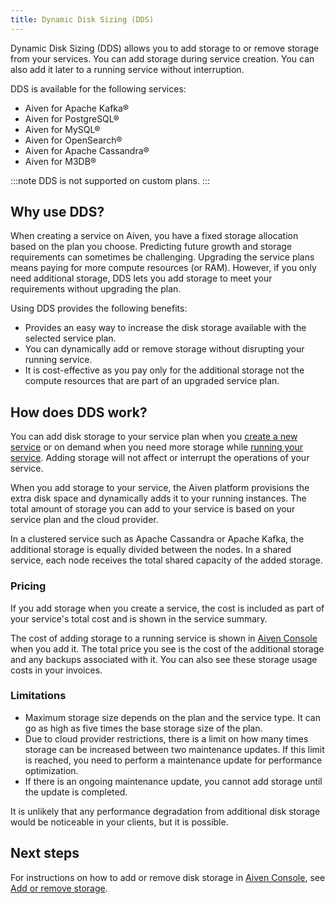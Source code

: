 ```yaml
---
title: Dynamic Disk Sizing (DDS)
---
```


Dynamic Disk Sizing (DDS) allows you to add storage to or remove storage
from your services. You can add storage during service creation. You can
also add it later to a running service without interruption.

DDS is available for the following services:

-   Aiven for Apache Kafka®
-   Aiven for PostgreSQL®
-   Aiven for MySQL®
-   Aiven for OpenSearch®
-   Aiven for Apache Cassandra®
-   Aiven for M3DB®

:::note
DDS is not supported on custom plans.
:::

## Why use DDS?

When creating a service on Aiven, you have a fixed storage allocation
based on the plan you choose. Predicting future growth and storage
requirements can sometimes be challenging. Upgrading the service plans
means paying for more compute resources (or RAM). However, if you only
need additional storage, DDS lets you add storage to meet your
requirements without upgrading the plan.

Using DDS provides the following benefits:

-   Provides an easy way to increase the disk storage available with the
    selected service plan.
-   You can dynamically add or remove storage without disrupting your
    running service.
-   It is cost-effective as you pay only for the additional storage not
    the compute resources that are part of an upgraded service plan.

## How does DDS work?

You can add disk storage to your service plan when you
[create a new service](/docs/platform/howto/create_new_service) or on demand when you need more storage while
[running your service](/docs/platform/howto/add-storage-space). Adding storage will not affect or interrupt the operations
of your service.

When you add storage to your service, the Aiven platform provisions the
extra disk space and dynamically adds it to your running instances. The
total amount of storage you can add to your service is based on your
service plan and the cloud provider.

In a clustered service such as Apache Cassandra or Apache Kafka, the
additional storage is equally divided between the nodes. In a shared
service, each node receives the total shared capacity of the added
storage.

### Pricing

If you add storage when you create a service, the cost is included as
part of your service\'s total cost and is shown in the service summary.

The cost of adding storage to a running service is shown in [Aiven
Console](https://console.aiven.io/) when you add it. The total price you
see is the cost of the additional storage and any backups associated
with it. You can also see these storage usage costs in your invoices.

### Limitations

-   Maximum storage size depends on the plan and the service type. It
    can go as high as five times the base storage size of the plan.
-   Due to cloud provider restrictions, there is a limit on how many
    times storage can be increased between two maintenance updates. If
    this limit is reached, you need to perform a maintenance update for
    performance optimization.
-   If there is an ongoing maintenance update, you cannot add storage
    until the update is completed.

It is unlikely that any performance degradation from additional disk
storage would be noticeable in your clients, but it is possible.

## Next steps

For instructions on how to add or remove disk storage in [Aiven
Console](https://console.aiven.io/), see
[Add or remove storage](/docs/platform/howto/add-storage-space).
